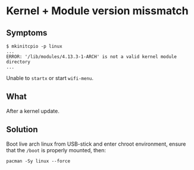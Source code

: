 # Kernel + Module version missmatch
## Symptoms
```
$ mkinitcpio -p linux
...
ERROR: '/lib/modules/4.13.3-1-ARCH' is not a valid kernel module directory
...
```
Unable to `startx` or start `wifi-menu`.

## What
After a kernel update.

## Solution
Boot live arch linux from USB-stick and enter chroot environment, ensure that the `/boot` is properly mounted, then:
```
pacman -Sy linux --force
```
